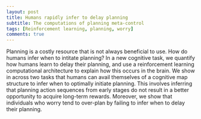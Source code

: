 ```yaml
---
layout: post
title: Humans rapidly infer to delay planning
subtitle: The computations of planning meta-control
tags: [Reinforcement learning, planning, worry]
comments: true
---
```


Planning is a costly resource that is not always beneficial to use. How do humans infer when to intitate planning? In a new cognitive task, we quantify how humans learn to delay their planning, and use a reinforcement learning computational architecture to explain how this occurs in the brain. We show in across two tasks that humans can avail themselves of a cognitive map structure to infer when to optimally initiate planning. This involves inferring that planning action sequences from early stages do not result in a better opportunity to acquire long-term rewards. Moreover, we show that individuals who worry tend to over-plan by failing to infer when to delay their planning.